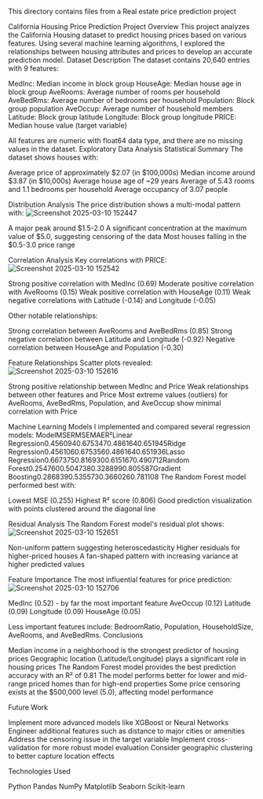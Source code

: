 This directory contains files from a Real estate price prediction project

California Housing Price Prediction
Project Overview
This project analyzes the California Housing dataset to predict housing prices based on various features. Using several machine learning algorithms, I explored the relationships between housing attributes and prices to develop an accurate prediction model.
Dataset Description
The dataset contains 20,640 entries with 9 features:

MedInc: Median income in block group
HouseAge: Median house age in block group
AveRooms: Average number of rooms per household
AveBedRms: Average number of bedrooms per household
Population: Block group population
AveOccup: Average number of household members
Latitude: Block group latitude
Longitude: Block group longitude
PRICE: Median house value (target variable)

All features are numeric with float64 data type, and there are no missing values in the dataset.
Exploratory Data Analysis
Statistical Summary
The dataset shows houses with:

Average price of approximately $2.07 (in $100,000s)
Median income around $3.87 (in $10,000s)
Average house age of ~29 years
Average of 5.43 rooms and 1.1 bedrooms per household
Average occupancy of 3.07 people

Distribution Analysis
The price distribution shows a multi-modal pattern with:
![Screenshot 2025-03-10 152447](https://github.com/user-attachments/assets/3ce18687-4a47-4a26-81b4-9c2e2688b4a0)

A major peak around $1.5-2.0
A significant concentration at the maximum value of $5.0, suggesting censoring of the data
Most houses falling in the $0.5-3.0 price range

Correlation Analysis
Key correlations with PRICE:
![Screenshot 2025-03-10 152542](https://github.com/user-attachments/assets/92bb80b0-3e00-47c5-92cd-75a1c1ad532a)


Strong positive correlation with MedInc (0.69)
Moderate positive correlation with AveRooms (0.15)
Weak positive correlation with HouseAge (0.11)
Weak negative correlations with Latitude (-0.14) and Longitude (-0.05)

Other notable relationships:

Strong correlation between AveRooms and AveBedRms (0.85)
Strong negative correlation between Latitude and Longitude (-0.92)
Negative correlation between HouseAge and Population (-0.30)

Feature Relationships
Scatter plots revealed:
![Screenshot 2025-03-10 152616](https://github.com/user-attachments/assets/719a4714-c132-48b1-a12e-2f17aff672b1)


Strong positive relationship between MedInc and Price
Weak relationships between other features and Price
Most extreme values (outliers) for AveRooms, AveBedRms, Population, and AveOccup show minimal correlation with Price

Machine Learning Models
I implemented and compared several regression models:
ModelMSERMSEMAER²Linear Regression0.4560940.6753470.4861640.651945Ridge Regression0.4561060.6753560.4861640.651936Lasso Regression0.6673750.8169300.6151670.490712Random Forest0.2547600.5047380.3288990.805587Gradient Boosting0.2868390.5355730.3660260.781108
The Random Forest model performed best with:

Lowest MSE (0.255)
Highest R² score (0.806)
Good prediction visualization with points clustered around the diagonal line

Residual Analysis
The Random Forest model's residual plot shows:
![Screenshot 2025-03-10 152651](https://github.com/user-attachments/assets/c0b14497-3e75-4dc2-a723-c116bd51678e)


Non-uniform pattern suggesting heteroscedasticity
Higher residuals for higher-priced houses
A fan-shaped pattern with increasing variance at higher predicted values

Feature Importance
The most influential features for price prediction:
![Screenshot 2025-03-10 152706](https://github.com/user-attachments/assets/64b6057d-9f00-4c40-8c15-afe399f92127)

MedInc (0.52) - by far the most important feature
AveOccup (0.12)
Latitude (0.09)
Longitude (0.09)
HouseAge (0.05)

Less important features include: BedroomRatio, Population, HouseholdSize, AveRooms, and AveBedRms.
Conclusions

Median income in a neighborhood is the strongest predictor of housing prices
Geographic location (Latitude/Longitude) plays a significant role in housing prices
The Random Forest model provides the best prediction accuracy with an R² of 0.81
The model performs better for lower and mid-range priced homes than for high-end properties
Some price censoring exists at the $500,000 level (5.0), affecting model performance


Future Work

Implement more advanced models like XGBoost or Neural Networks
Engineer additional features such as distance to major cities or amenities
Address the censoring issue in the target variable
Implement cross-validation for more robust model evaluation
Consider geographic clustering to better capture location effects

Technologies Used

Python
Pandas
NumPy
Matplotlib
Seaborn
Scikit-learn
